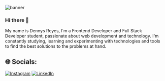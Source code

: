 ![banner](https://user-images.githubusercontent.com/20443961/229270915-af70bedb-48ac-4160-af3e-96ce2cd6135f.png)
### Hi there 👋
My name is Dennys Reyes, I'm a Frontend Developer and Full Stack Developer student, passionate about web development and technology. I'm constantly studying, learning and experimenting with technologies and tools to find the best solutions to the problems at hand.


## 🌐 Socials:
[![Instagram](https://img.shields.io/badge/Instagram-%23E4405F.svg?logo=Instagram&logoColor=white)](https://instagram.com/dennys.rg) [![LinkedIn](https://img.shields.io/badge/LinkedIn-%230077B5.svg?logo=linkedin&logoColor=white)](https://linkedin.com/in/dennysgreyes) 


















